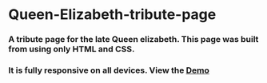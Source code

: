 # Queen-Elizabeth-tribute-page
### A tribute page for the late Queen elizabeth. This page was built from using only HTML and CSS. 
### It is fully responsive on all devices. View the [Demo](https://queen-elizabeth-tribute.netlify.app/)
